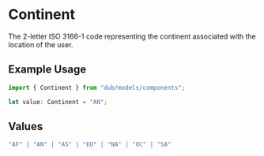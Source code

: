 # Continent

The 2-letter ISO 3166-1 code representing the continent associated with the location of the user.

## Example Usage

```typescript
import { Continent } from "dub/models/components";

let value: Continent = "AN";
```

## Values

```typescript
"AF" | "AN" | "AS" | "EU" | "NA" | "OC" | "SA"
```